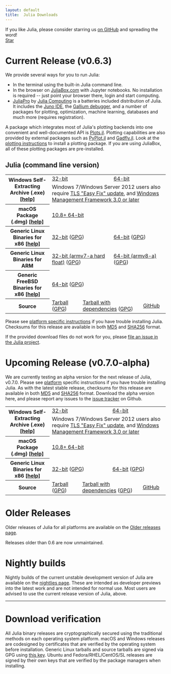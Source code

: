 ```yaml
---
layout: default
title:  Julia Downloads
---
```


If you like Julia, please consider starring us [on GitHub](https://github.com/JuliaLang/julia) and spreading the word!
<br>
<a class="github-button" href="https://github.com/JuliaLang/julia" data-size="large" data-show-count="true" aria-label="Star JuliaLang/julia on GitHub">Star</a>

# Current Release (v0.6.3)

We provide several ways for you to run Julia:

* In the terminal using the built-in Julia command line.
* In the browser on [JuliaBox.com](https://www.juliabox.com) with Jupyter notebooks. No installation is required -- just point your browser there, login and start computing.
* [JuliaPro](http://juliacomputing.com/products/juliapro.html) by [Julia Computing](http://juliacomputing.com) is a batteries included distribution of Julia. It includes the [Juno IDE](http://junolab.org), the [Gallium debugger](https://github.com/Keno/Gallium.jl), and a number of packages for plotting, optimization, machine learning, databases and much more (requires registration).

A package which integrates most of Julia's plotting backends into one convenient and
well-documented API is [Plots.jl](https://github.com/JuliaPlots/Plots.jl).
Plotting capabilities are also provided by external packages such as
[PyPlot.jl](https://github.com/JuliaPy/PyPlot.jl) and [Gadfly.jl](http://gadflyjl.org).
Look at the [plotting instructions](plotting.html) to install a plotting package. If you are using
JuliaBox, all of these plotting packages are pre-installed.

## Julia (command line version)
<table class="downloads"><tbody>
<tr>
    <th rowspan="2"> Windows Self-Extracting Archive (.exe) <a href="platform.html#windows">[help]</a></th>
    <td colspan="3"> <a href="https://julialang-s3.julialang.org/bin/winnt/x86/0.6/julia-0.6.3-win32.exe">32-bit</a> </td>
    <td colspan="3"> <a href="https://julialang-s3.julialang.org/bin/winnt/x64/0.6/julia-0.6.3-win64.exe">64-bit</a> </td>
</tr>
<tr>
    <td colspan="6">Windows 7/Windows Server 2012 users also require <a href="https://support.microsoft.com/en-us/help/3140245/update-to-enable-tls-1-1-and-tls-1-2-as-a-default-secure-protocols-in">TLS "Easy Fix" update</a>, and <a href="https://docs.microsoft.com/en-us/powershell/wmf/readme">Windows Management Framework 3.0 or later</a></td>
</tr>
<tr>
    <th> macOS Package (.dmg) <a href="platform.html#macos">[help]</a></th>
    <td colspan="6"> <a href="https://julialang-s3.julialang.org/bin/mac/x64/0.6/julia-0.6.3-mac64.dmg">10.8+ 64-bit</a> </td>
</tr>
<tr>
    <th> Generic Linux Binaries for x86 <a href="platform.html#generic-binaries">[help]</a></th>
    <td colspan="3"> <a href="https://julialang-s3.julialang.org/bin/linux/x86/0.6/julia-0.6.3-linux-i686.tar.gz">32-bit</a>
        (<a href="https://julialang-s3.julialang.org/bin/linux/x86/0.6/julia-0.6.3-linux-i686.tar.gz.asc">GPG</a>)</td>
    <td colspan="3"> <a href="https://julialang-s3.julialang.org/bin/linux/x64/0.6/julia-0.6.3-linux-x86_64.tar.gz">64-bit</a>
        (<a href="https://julialang-s3.julialang.org/bin/linux/x64/0.6/julia-0.6.3-linux-x86_64.tar.gz.asc">GPG</a>)</td>
</tr>
<tr>
    <th> Generic Linux Binaries for ARM </th>
    <td colspan="3"> <a href="https://julialang-s3.julialang.org/bin/linux/armv7l/0.6/julia-0.6.3-linux-armv7l.tar.gz">32-bit (armv7-a hard float)</a>
        (<a href="https://julialang-s3.julialang.org/bin/linux/armv7l/0.6/julia-0.6.3-linux-armv7l.tar.gz.asc">GPG</a>)</td>
    <td colspan="3"> <a href="https://julialang-s3.julialang.org/bin/linux/aarch64/0.6/julia-0.6.3-linux-aarch64.tar.gz">64-bit (armv8-a)</a>
        (<a href="https://julialang-s3.julialang.org/bin/linux/aarch64/0.6/julia-0.6.3-linux-aarch64.tar.gz.asc">GPG</a>)</td>
</tr>
<tr>
    <th> Generic FreeBSD Binaries for x86 <a href="platform.html#generic-binaries">[help]</a></th>
    <td colspan="6"> <a href="https://julialang-s3.julialang.org/bin/freebsd/x64/0.6/julia-0.6.3-freebsd-x86_64.tar.gz">64-bit</a>
        (<a href="https://julialang-s3.julialang.org/bin/freebsd/x64/0.6/julia-0.6.3-freebsd-x86_64.tar.gz.asc">GPG</a>)</td>
</tr>
<tr>
    <th> Source </th>
    <td colspan="2"> <a href="https://github.com/JuliaLang/julia/releases/download/v0.6.3/julia-0.6.3.tar.gz">Tarball</a>
        (<a href="https://github.com/JuliaLang/julia/releases/download/v0.6.3/julia-0.6.3.tar.gz.asc">GPG</a>) </td>
    <td colspan="2"> <a href="https://github.com/JuliaLang/julia/releases/download/v0.6.3/julia-0.6.3-full.tar.gz">Tarball with dependencies</a>
        (<a href="https://github.com/JuliaLang/julia/releases/download/v0.6.3/julia-0.6.3-full.tar.gz.asc">GPG</a>) </td>
    <td colspan="2"> <a href="https://github.com/JuliaLang/julia/tree/v0.6.3">GitHub</a> </td>
</tr>
</tbody></table>

Please see [platform specific instructions](platform.html) if you have
trouble installing Julia.  Checksums for this release are available in both [MD5](https://julialang-s3.julialang.org/bin/checksums/julia-0.6.3.md5) and [SHA256](https://julialang-s3.julialang.org/bin/checksums/julia-0.6.3.sha256) format.

If the provided download files do not work for you, please [file an
issue in the Julia project](https://github.com/JuliaLang/julia/issues).

# Upcoming Release (v0.7.0-alpha)

We are currently testing an alpha version for the next release of Julia, v0.7.0.
Please see [platform](platform.html) specific instructions if you have trouble installing Julia.
As with the latest stable release, checksums for this release are available in both
[MD5](https://julialang-s3.julialang.org/bin/checksums/julia-0.7.0-alpha.md5)
and [SHA256](https://julialang-s3.julialang.org/bin/checksums/julia-0.7.0-alpha.sha256) format.
Download the alpha version here, and please report any issues to the
[issue tracker](https://github.com/JuliaLang/julia/issues) on Github.

<table class="downloads">
<tbody>
<tr>
    <th rowspan="2"> Windows Self-Extracting Archive (.exe) <a href="platform.html#windows">[help]</a></th>
    <td colspan="3"> <a href="https://julialang-s3.julialang.org/bin/winnt/x86/0.7/julia-0.7.0-alpha-win32.exe">32-bit</a> </td>
    <td colspan="3"> <a href="https://julialang-s3.julialang.org/bin/winnt/x64/0.7/julia-0.7.0-alpha-win64.exe">64-bit</a> </td>
</tr>
<tr>
    <td colspan="6">Windows 7/Windows Server 2012 users also require <a href="https://support.microsoft.com/en-us/help/3140245/update-to-enable-tls-1-1-and-tls-1-2-as-a-default-secure-protocols-in">TLS "Easy Fix" update</a>, and <a href="https://docs.microsoft.com/en-us/powershell/wmf/readme">Windows Management Framework 3.0 or later</a></td>
</tr>
<tr>
    <th> macOS Package (.dmg) <a href="platform.html#macos">[help]</a></th>
    <td colspan="6"> <a href="https://julialang-s3.julialang.org/bin/mac/x64/0.7/julia-0.7.0-alpha-mac64.dmg">10.8+ 64-bit</a> </td>
</tr>
<tr>
    <th> Generic Linux Binaries for x86 <a href="platform.html#generic-binaries">[help]</a></th>
    <td colspan="3"> <a href="https://julialang-s3.julialang.org/bin/linux/x86/0.7/julia-0.7.0-alpha-linux-i686.tar.gz">32-bit</a>
        (<a href="https://julialang-s3.julialang.org/bin/linux/x86/0.7/julia-0.7.0-alpha-linux-i686.tar.gz.asc">GPG</a>)</td>
    <td colspan="3"> <a href="https://julialang-s3.julialang.org/bin/linux/x64/0.7/julia-0.7.0-alpha-linux-x86_64.tar.gz">64-bit</a>
        (<a href="https://julialang-s3.julialang.org/bin/linux/x64/0.7/julia-0.7.0-alpha-linux-x86_64.tar.gz.asc">GPG</a>)</td>
</tr>
<tr>
    <th> Source </th>
    <td colspan="2"> <a href="https://github.com/JuliaLang/julia/releases/download/v0.7.0-alpha/julia-0.7.0-alpha.tar.gz">Tarball</a>
        (<a href="https://github.com/JuliaLang/julia/releases/download/v0.7.0-alpha/julia-0.7.0-alpha.tar.gz.asc">GPG</a>) </td>
    <td colspan="2"> <a href="https://github.com/JuliaLang/julia/releases/download/v0.7.0-alpha/julia-0.7.0-alpha-full.tar.gz">Tarball with dependencies</a>
        (<a href="https://github.com/JuliaLang/julia/releases/download/v0.7.0-alpha/julia-0.7.0-alpha-full.tar.gz.asc">GPG</a>) </td>
    <td colspan="2"> <a href="https://github.com/JuliaLang/julia/tree/v0.7.0-alpha">GitHub</a> </td>
</tr>
</tbody>
</table>

# Older Releases

Older releases of Julia for all platforms are available on the [Older releases page](http://julialang.org/downloads/oldreleases.html).

Releases older than 0.6 are now unmaintained.

# Nightly builds

Nightly builds of the current unstable development version of Julia are available on the
[nightlies page](https://julialang.org/downloads/nightlies.html).
These are intended as developer previews into the latest work and are not intended for
normal use.
Most users are advised to use the current release version of Julia, above.

---

# Download verification
All Julia binary releases are cryptographically secured using the traditional methods on each
operating system platform.  macOS and Windows releases are codesigned by certificates that are
verified by the operating system before installation.  Generic Linux tarballs and source tarballs
are signed via GPG using [this key](../juliareleases.asc).  Ubuntu and Fedora/RHEL/CentOS/SL
releases are signed by their own keys that are verified by the package managers when installing.

<script async defer src="https://buttons.github.io/buttons.js"></script>
